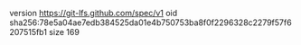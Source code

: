 version https://git-lfs.github.com/spec/v1
oid sha256:78e5a04ae7edb384525da01e4b750753ba8f0f2296328c2279f57f6207515fb1
size 169
